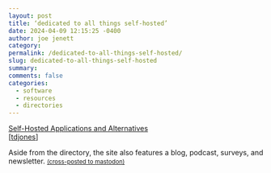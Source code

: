 ```yaml
---
layout: post
title: ‘dedicated to all things self-hosted’
date: 2024-04-09 12:15:25 -0400
author: joe jenett
category: 
permalink: /dedicated-to-all-things-self-hosted/
slug: dedicated-to-all-things-self-hosted
summary: 
comments: false
categories:
  - software
  - resources
  - directories
---
```

<a title="Self-Hosted Applications and Alternatives" href="https://selfh.st/apps/">Self-Hosted Applications and Alternatives</a> <br>[<a href="https://pinboard.in/u:tdjones">tdjones</a>]

Aside from the directory, the site also features a blog, podcast, surveys, and newsletter.
<a href="https://brid.gy/publish/mastodon"><small>(cross-posted to mastodon)</small></a>